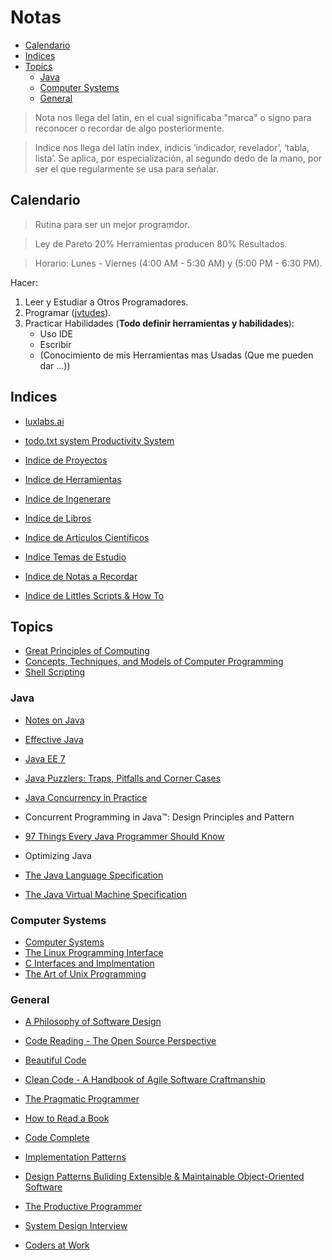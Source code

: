 # Notas

- [Calendario](#calendario)
- [Indices](#indices) 
- [Topics](#topics)
  - [Java](#java)
  - [Computer Systems](#computer-systems)
  - [General](#general)

> Nota nos llega del latin, en el cual significaba "marca" o signo para reconocer o recordar de algo posteriormente.

> Indice nos llega  del latín index, indicis ‘indicador, revelador’, ‘tabla, lista’. Se aplica, por especialización, al segundo dedo de la mano, por ser el que regularmente se usa para señalar.

## Calendario

> Rutina para ser un mejor programdor.

> Ley de Pareto 20% Herramientas producen 80% Resultados.

> Horario: Lunes - Viernes (4:00 AM - 5:30 AM) y (5:00 PM - 6:30 PM).

Hacer:
  1. Leer y Estudiar a Otros Programadores.
  2. Programar ([jvtudes](https://github.com/dbremont/jvtudes)).
  3. Practicar Habilidades (**Todo definir herramientas y habilidades**):
     - Uso IDE
     - Escribir
     - (Conocimiento de mis Herramientas mas Usadas (Que me pueden dar ...))
 
## Indices

- [luxlabs.ai](https://colab.research.google.com/github/dbremont/Notas/blob/main/Ingenerare/luxlabs.ai.ipynb)

- [todo.txt system Productivity System](https://colab.research.google.com/github/dbremont/Notas/blob/main/Ingenerare/todo.txt%20system%20Productivity%20System.ipynb)

- [Indice de Proyectos](https://colab.research.google.com/github/dbremont/Notas/blob/main/Indice_de_Proyectos.ipynb)

- [Indice  de Herramientas](https://colab.research.google.com/github/dbremont/Notas/blob/main/Indice_de_Herramientas.ipynb)

- [Indice  de Ingenerare](https://colab.research.google.com/github/dbremont/Notas/blob/main/Indice_de_Ingenerare.ipynb)

- [Indice de Libros](https://colab.research.google.com/github/dbremont/Notas/blob/main/Indice%20de%20Libros.ipynb)

- [Indice de Artículos Científicos](https://colab.research.google.com/github/dbremont/Notas/blob/main/Indice%20de%20Art%C3%ADculos%20Cient%C3%ADficos.ipynb)

- [Indice Temas de Estudio](https://colab.research.google.com/github/dbremont/Notas/blob/main/Indice%20de%20Temas%20de%20Estudio.ipynb)

- [Indice de Notas a Recordar](https://colab.research.google.com/github/dbremont/Notas/blob/main/Indice_de_Notas_a_Recordar.ipynb)

- [Indice de Littles Scripts & How To](https://colab.research.google.com/github/dbremont/Notas/blob/main/Indice_de_Littles_Scripts_%26_How_To.ipynb)


## Topics

- [Great Principles of Computing](https://colab.research.google.com/github/dbremont/Notas/blob/main/Libros/Computacion/Great_Principles_of_Computing.ipynb)
- [Concepts, Techniques, and Models of Computer Programming](https://colab.research.google.com/github/dbremont/Notas/blob/main/Libros/Computacion/Concepts%2C%20Techniques%2C%20and%20Models%20of%20Computer%20Programming.ipynb)
- [Shell Scripting](https://colab.research.google.com/github/dbremont/Notas/blob/main/Libros/Computacion/Shell_Scripting.ipynb)

### Java

- [Notes on Java](https://colab.research.google.com/github/dbremont/Notas/blob/main/Herramientas/Java.ipynb)
- [Effective Java](https://colab.research.google.com/github/dbremont/Notas/blob/main/Libros/Computacion/Effective_Java.ipynb)
- [Java EE 7](https://colab.research.google.com/github/dbremont/Notas/blob/main/Libros/Computacion/Java_EE_8.ipynb)
- [Java Puzzlers: Traps, Pitfalls and Corner Cases](https://colab.research.google.com/github/dbremont/Notas/blob/main/Libros/Computacion/Java_Puzzlers_Traps%2C_Pitfalls_and_Corner_Cases.ipynb)
- [Java Concurrency in Practice](https://colab.research.google.com/github/dbremont/Notas/blob/main/Libros/Computacion/Java_Concurrency_in_Practice.ipynb)
- Concurrent Programming in Java™: Design Principles and Pattern
- [97 Things Every Java Programmer Should Know](https://colab.research.google.com/github/dbremont/Notas/blob/main/Libros/Computacion/97_Things_Every_Java_Programmer_Should_Know.ipynb)

- Optimizing Java

- [The Java Language Specification](https://colab.research.google.com/github/dbremont/Notas/blob/main/Libros/Computacion/The_Java_Language_Specification.ipynb)
- [The Java Virtual Machine Specification](https://colab.research.google.com/github/dbremont/Notas/blob/main/Libros/Computacion/The_Java_Virtual_Machine_Specification.ipynb)

### Computer Systems

- [Computer Systems](https://colab.research.google.com/github/dbremont/Notas/blob/main/Libros/Computacion/Computer%20Systems%20A%20Programmer's%20Perspective.ipynb)
- [The Linux Programming Interface](https://colab.research.google.com/github/dbremont/Notas/blob/main/Libros/Computacion/The%20Linux%20Programming%20Interface.ipynb)
- [C Interfaces and Implmentation](https://colab.research.google.com/github/dbremont/Notas/blob/main/Libros/Computacion/C%20Interfaces%20and%20Implementations.ipynb)
- [The Art of Unix Programming](https://colab.research.google.com/github/dbremont/Notas/blob/main/Libros/Computacion/The%20Art%20of%20Unix%20Programming.ipynb)

### General

- [A Philosophy of Software Design](https://colab.research.google.com/github/dbremont/Notas/blob/main/Libros/Computacion/A%20Philosophy%20of%20Software%20Design.ipynb)
- [Code Reading - The Open Source Perspective](https://colab.research.google.com/github/dbremont/Notas/blob/main/Libros/Computacion/Code%20Reading%20-%20The%20Open%20Source%20Perspective.ipynb)
- [Beautiful Code](https://colab.research.google.com/github/dbremont/Notas/blob/main/Libros/Computacion/Beautiful_Code.ipynb)
- [Clean Code - A Handbook of Agile Software Craftmanship](https://colab.research.google.com/github/dbremont/Notas/blob/main/Libros/Computacion/Clean%20Code%20-%20A%20Handbook%20of%20Agile%20Software%20Craftmanship.ipynb)
- [The Pragmatic Programmer](https://colab.research.google.com/github/dbremont/Notas/blob/main/Libros/Computacion/The%20Pragmatic%20Programmer.ipynb)
- [How to Read a Book](https://colab.research.google.com/github/dbremont/Notas/blob/main/Libros/Otros/How%20to%20Read%20a%20Book.ipynb)


- [Code Complete](https://colab.research.google.com/github/dbremont/Notas/blob/main/Libros/Computacion/Code%20Complete%202%20Ed.ipynb)



* [Implementation Patterns](https://colab.research.google.com/github/dbremont/Notas/blob/main/Libros/Computacion/Implementation_Patterns.ipynb)
* [Design Patterns Buliding Extensible & Maintainable Object-Oriented Software](https://colab.research.google.com/github/dbremont/Notas/blob/main/Libros/Computacion/Design_Patterns_Buliding_Extensible_%26_Maintainable_Object_Oriented_Software_.ipynb)



* [The Productive Programmer](https://colab.research.google.com/github/dbremont/Notas/blob/main/Libros/Computacion/The_Productive_Programmer.ipynb)
* [System Design Interview](https://colab.research.google.com/github/dbremont/Notas/blob/main/Libros/Computacion/System_Design_Interview.)
* [Coders at Work](https://colab.research.google.com/github/dbremont/Notas/blob/main/Libros/Computacion/Coders_at_Work.ipynb)
